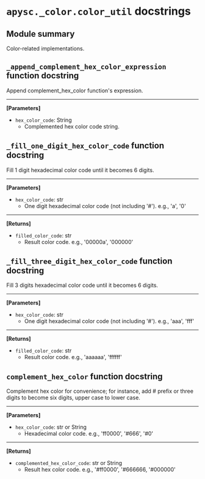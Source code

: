 # `apysc._color.color_util` docstrings

## Module summary

Color-related implementations.

## `_append_complement_hex_color_expression` function docstring

Append complement_hex_color function's expression.<hr>

**[Parameters]**

- `hex_color_code`: String
  - Complemented hex color code string.

## `_fill_one_digit_hex_color_code` function docstring

Fill 1 digit hexadecimal color code until it becomes 6 digits.<hr>

**[Parameters]**

- `hex_color_code`: str
  - One digit hexadecimal color code (not including '#'). e.g., 'a', '0'

<hr>

**[Returns]**

- `filled_color_code`: str
  - Result color code. e.g., '00000a', '000000'

## `_fill_three_digit_hex_color_code` function docstring

Fill 3 digits hexadecimal color code until it becomes 6 digits.<hr>

**[Parameters]**

- `hex_color_code`: str
  - One digit hexadecimal color code (not including '#'). e.g., 'aaa', 'fff'

<hr>

**[Returns]**

- `filled_color_code`: str
  - Result color code. e.g., 'aaaaaa', 'ffffff'

## `complement_hex_color` function docstring

Complement hex color for convenience; for instance, add # prefix or three digits to become six digits, upper case to lower case.<hr>

**[Parameters]**

- `hex_color_code`: str or String
  - Hexadecimal color code. e.g., 'ff0000', '#666', '#0'

<hr>

**[Returns]**

- `complemented_hex_color_code`: str or String
  - Result hex color code. e.g., '#ff0000', '#666666, '#000000'